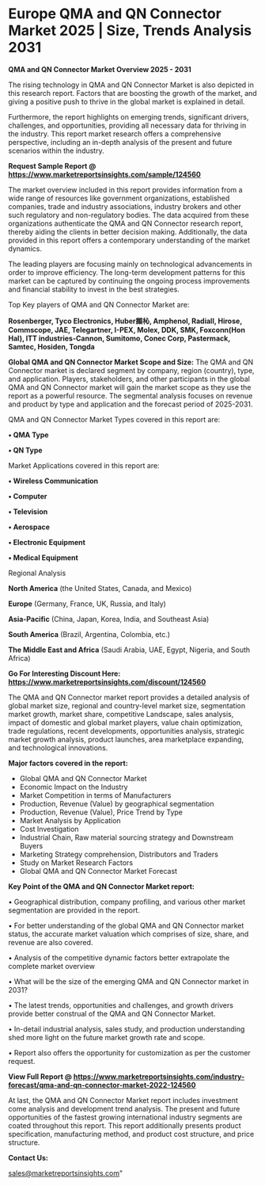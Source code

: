 # Europe QMA and QN Connector Market 2025 | Size, Trends Analysis 2031

<Strong> QMA and QN Connector Market Overview 2025 - 2031</strong>

The rising technology in QMA and QN Connector Market is also depicted in this research report. Factors that are boosting the growth of the market, and giving a positive push to thrive in the global market is explained in detail.

Furthermore, the report highlights on emerging trends, significant drivers, challenges, and opportunities, providing all necessary data for thriving in the industry. This report market research offers a comprehensive perspective, including an in-depth analysis of the present and future scenarios within the industry.

<strong>Request Sample Report @ <a href=https://www.marketreportsinsights.com/sample/124560>https://www.marketreportsinsights.com/sample/124560</a></strong>

The market overview included in this report provides information from a wide range of resources like government organizations, established companies, trade and industry associations, industry brokers and other such regulatory and non-regulatory bodies. The data acquired from these organizations authenticate the QMA and QN Connector research report, thereby aiding the clients in better decision making. Additionally, the data provided in this report offers a contemporary understanding of the market dynamics.

The leading players are focusing mainly on technological advancements in order to improve efficiency. The long-term development patterns for this market can be captured by continuing the ongoing process improvements and financial stability to invest in the best strategies.

Top Key players of QMA and QN Connector Market are:

<strong>Rosenberger, Tyco Electronics, Huber䫨杺, Amphenol, Radiall, Hirose, Commscope, JAE, Telegartner, I-PEX, Molex, DDK, SMK, Foxconn(Hon Hal), ITT industries-Cannon, Sumitomo, Conec Corp, Pastermack, Samtec, Hosiden, Tongda</strong>

<strong><b>Global QMA and QN Connector Market Scope and Size:</b></strong>
The QMA and QN Connector market is declared segment by company, region (country), type, and application. Players, stakeholders, and other participants in the global QMA and QN Connector market will gain the market scope as they use the report as a powerful resource. The segmental analysis focuses on revenue and product by type and application and the forecast period of 2025-2031.

QMA and QN Connector Market Types covered in this report are:

<strong>• QMA Type

• QN Type</strong>

Market Applications covered in this report are:

<strong>• Wireless Communication

• Computer

• Television

• Aerospace

• Electronic Equipment

• Medical Equipment</strong> 

Regional Analysis

<strong>North America</strong> (the United States, Canada, and Mexico)

<strong>Europe</strong> (Germany, France, UK, Russia, and Italy)

<strong>Asia-Pacific</strong> (China, Japan, Korea, India, and Southeast Asia)

<strong>South America</strong> (Brazil, Argentina, Colombia, etc.)

<strong>The Middle East and Africa</strong> (Saudi Arabia, UAE, Egypt, Nigeria, and South Africa)

<strong>Go For Interesting Discount Here: <a href=https://www.marketreportsinsights.com/discount/124560>https://www.marketreportsinsights.com/discount/124560</a></strong>

The QMA and QN Connector market report provides a detailed analysis of global market size, regional and country-level market size, segmentation market growth, market share, competitive Landscape, sales analysis, impact of domestic and global market players, value chain optimization, trade regulations, recent developments, opportunities analysis, strategic market growth analysis, product launches, area marketplace expanding, and technological innovations.

<strong><b>Major factors covered in the report:</b></strong>
<ul>
  <li>Global QMA and QN Connector Market </li>
  <li>Economic Impact on the Industry</li>
  <li>Market Competition in terms of Manufacturers</li>
  <li>Production, Revenue (Value) by geographical segmentation</li>
  <li>Production, Revenue (Value), Price Trend by Type</li>
  <li>Market Analysis by Application</li>
  <li>Cost Investigation</li>
  <li>Industrial Chain, Raw material sourcing strategy and Downstream Buyers</li>
  <li>Marketing Strategy comprehension, Distributors and Traders</li>
  <li>Study on Market Research Factors</li>
  <li>Global QMA and QN Connector Market Forecast</li>
</ul>

<strong><b>Key Point of the QMA and QN Connector Market report:</b></strong>

• Geographical distribution, company profiling, and various other market segmentation are provided in the report.

• For better understanding of the global QMA and QN Connector market status, the accurate market valuation which comprises of size, share, and revenue are also covered.

• Analysis of the competitive dynamic factors better extrapolate the complete market overview

• What will be the size of the emerging QMA and QN Connector market in 2031?

• The latest trends, opportunities and challenges, and growth drivers provide better construal of the QMA and QN Connector Market.

• In-detail industrial analysis, sales study, and production understanding shed more light on the future market growth rate and scope.

• Report also offers the opportunity for customization as per the customer request.

<strong><b>View Full Report @ <a href=https://www.marketreportsinsights.com/industry-forecast/qma-and-qn-connector-market-2022-124560>https://www.marketreportsinsights.com/industry-forecast/qma-and-qn-connector-market-2022-124560</a></b></strong>


At last, the QMA and QN Connector Market report includes investment come analysis and development trend analysis. The present and future opportunities of the fastest growing international industry segments are coated throughout this report. This report additionally presents product specification, manufacturing method, and product cost structure, and price structure.

<strong>Contact Us:</strong>

sales@marketreportsinsights.com"

